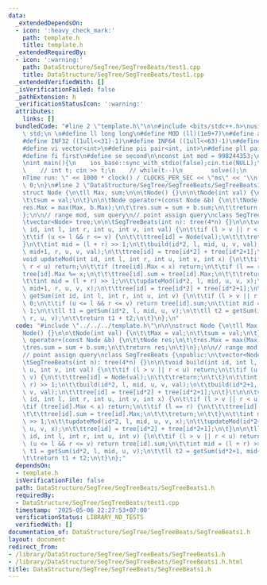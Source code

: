```yaml
---
data:
  _extendedDependsOn:
  - icon: ':heavy_check_mark:'
    path: template.h
    title: template.h
  _extendedRequiredBy:
  - icon: ':warning:'
    path: DataStructure/SegTree/SegTreeBeats/test1.cpp
    title: DataStructure/SegTree/SegTreeBeats/test1.cpp
  _extendedVerifiedWith: []
  _isVerificationFailed: false
  _pathExtension: h
  _verificationStatusIcon: ':warning:'
  attributes:
    links: []
  bundledCode: "#line 2 \"template.h\"\n\n#include <bits/stdc++.h>\nusing namespace\
    \ std;\n \n#define ll long long\n#define MOD (ll)(1e9+7)\n#define all(x) (x).begin(),(x).end()\n\
    #define INF32 ((1ull<<31)-1)\n#define INF64 ((1ull<<63)-1)\n#define inf (ll)1e18\n\
    #define vi vector<int>\n#define pii pair<int, int>\n#define pll pair<ll, ll>\n\
    #define fi first\n#define se second\n\nconst int mod = 998244353;\n\nvoid solve();\n\
    \nint main(){\n    ios_base::sync_with_stdio(false);cin.tie(NULL);\n    // cin.exceptions(cin.failbit);\n\
    \    // int t; cin >> t;\n    // while(t--)\n        solve();\n    cerr << \"\\\
    nTime run: \" << 1000 * clock() / CLOCKS_PER_SEC << \"ms\" << '\\n';\n    return\
    \ 0;\n}\n#line 2 \"DataStructure/SegTree/SegTreeBeats/SegTreeBeats1.h\"\n\n\n\
    struct Node {\n\tll Max, sum;\n\n\tNode() {}\n\n\tNode(int val) {\n\t\tMax = val;\n\
    \t\tsum = val;\n\t}\n\n\tNode operator+(const Node &b) {\n\t\tNode res;\n\t\t\
    res.Max = max(Max, b.Max);\n\t\tres.sum = sum + b.sum;\n\t\treturn res;\n\t}\n\
    };\n\n// range mod, sum query\n// point assign query\nclass SegTreeBeats {\npublic:\n\
    \tvector<Node> tree;\n\n\tSegTreeBeats(int n): tree(4*n) {}\n\n\tvoid build(int\
    \ id, int l, int r, int u, int v, int val) {\n\t\tif (l > v || r < u) return;\n\
    \t\tif (u <= l && r <= v) {\n\t\t\ttree[id] = Node(val);\n\t\t\treturn;\n\t\t\
    }\n\t\tint mid = (l + r) >> 1;\n\t\tbuild(id*2, l, mid, u, v, val);\n\t\tbuild(id*2+1,\
    \ mid+1, r, u, v, val);\n\t\ttree[id] = tree[id*2] + tree[id*2+1];\n\t}\t\n\n\t\
    void updateMod(int id, int l, int r, int u, int v, int x) {\n\t\tif (l > v ||\
    \ r < u) return;\n\t\tif (tree[id].Max < x) return;\n\t\tif (l == r) {\n\t\t\t\
    tree[id].Max %= x;\n\t\t\ttree[id].sum = tree[id].Max;\n\t\t\treturn;\n\t\t}\n\
    \t\tint mid = (l + r) >> 1;\n\t\tupdateMod(id*2, l, mid, u, v, x);\n\t\tupdateMod(id*2+1,\
    \ mid+1, r, u, v, x);\n\t\ttree[id] = tree[id*2] + tree[id*2+1];\n\t}\n\n\tll\
    \ getSum(int id, int l, int r, int u, int v) {\n\t\tif (l > v || r < u) return\
    \ 0;\n\t\tif (u <= l && r <= v) return tree[id].sum;\n\t\tint mid = (l + r) >>\
    \ 1;\n\t\tll t1 = getSum(id*2, l, mid, u, v);\n\t\tll t2 = getSum(id*2+1, mid+1,\
    \ r, u, v);\n\t\treturn t1 + t2;\n\t}\n};\n"
  code: "#include \"../../../template.h\"\n\n\nstruct Node {\n\tll Max, sum;\n\n\t\
    Node() {}\n\n\tNode(int val) {\n\t\tMax = val;\n\t\tsum = val;\n\t}\n\n\tNode\
    \ operator+(const Node &b) {\n\t\tNode res;\n\t\tres.Max = max(Max, b.Max);\n\t\
    \tres.sum = sum + b.sum;\n\t\treturn res;\n\t}\n};\n\n// range mod, sum query\n\
    // point assign query\nclass SegTreeBeats {\npublic:\n\tvector<Node> tree;\n\n\
    \tSegTreeBeats(int n): tree(4*n) {}\n\n\tvoid build(int id, int l, int r, int\
    \ u, int v, int val) {\n\t\tif (l > v || r < u) return;\n\t\tif (u <= l && r <=\
    \ v) {\n\t\t\ttree[id] = Node(val);\n\t\t\treturn;\n\t\t}\n\t\tint mid = (l +\
    \ r) >> 1;\n\t\tbuild(id*2, l, mid, u, v, val);\n\t\tbuild(id*2+1, mid+1, r, u,\
    \ v, val);\n\t\ttree[id] = tree[id*2] + tree[id*2+1];\n\t}\t\n\n\tvoid updateMod(int\
    \ id, int l, int r, int u, int v, int x) {\n\t\tif (l > v || r < u) return;\n\t\
    \tif (tree[id].Max < x) return;\n\t\tif (l == r) {\n\t\t\ttree[id].Max %= x;\n\
    \t\t\ttree[id].sum = tree[id].Max;\n\t\t\treturn;\n\t\t}\n\t\tint mid = (l + r)\
    \ >> 1;\n\t\tupdateMod(id*2, l, mid, u, v, x);\n\t\tupdateMod(id*2+1, mid+1, r,\
    \ u, v, x);\n\t\ttree[id] = tree[id*2] + tree[id*2+1];\n\t}\n\n\tll getSum(int\
    \ id, int l, int r, int u, int v) {\n\t\tif (l > v || r < u) return 0;\n\t\tif\
    \ (u <= l && r <= v) return tree[id].sum;\n\t\tint mid = (l + r) >> 1;\n\t\tll\
    \ t1 = getSum(id*2, l, mid, u, v);\n\t\tll t2 = getSum(id*2+1, mid+1, r, u, v);\n\
    \t\treturn t1 + t2;\n\t}\n};"
  dependsOn:
  - template.h
  isVerificationFile: false
  path: DataStructure/SegTree/SegTreeBeats/SegTreeBeats1.h
  requiredBy:
  - DataStructure/SegTree/SegTreeBeats/test1.cpp
  timestamp: '2025-05-06 22:27:53+07:00'
  verificationStatus: LIBRARY_NO_TESTS
  verifiedWith: []
documentation_of: DataStructure/SegTree/SegTreeBeats/SegTreeBeats1.h
layout: document
redirect_from:
- /library/DataStructure/SegTree/SegTreeBeats/SegTreeBeats1.h
- /library/DataStructure/SegTree/SegTreeBeats/SegTreeBeats1.h.html
title: DataStructure/SegTree/SegTreeBeats/SegTreeBeats1.h
---
```

